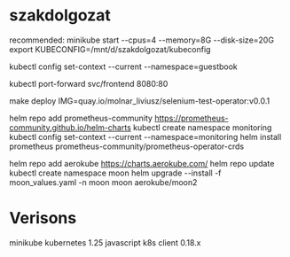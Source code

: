 # szakdolgozat
recommended: minikube start --cpus=4 --memory=8G --disk-size=20G
export KUBECONFIG=/mnt/d/szakdolgozat/kubeconfig

kubectl config set-context --current --namespace=guestbook

kubectl port-forward svc/frontend 8080:80

make deploy IMG=quay.io/molnar_liviusz/selenium-test-operator:v0.0.1


helm repo add prometheus-community https://prometheus-community.github.io/helm-charts
kubectl create namespace monitoring
kubectl config set-context --current --namespace=monitoring
helm install prometheus prometheus-community/prometheus-operator-crds

helm repo add aerokube https://charts.aerokube.com/
helm repo update
kubectl create namespace moon
helm upgrade --install -f moon_values.yaml -n moon moon aerokube/moon2

# Verisons

minikube kubernetes 1.25
javascript k8s client 0.18.x
